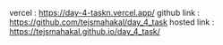 vercel : https://day-4-taskn.vercel.app/
github link : https://github.com/tejsmahakal/day_4_task
hosted link : https://tejsmahakal.github.io/day_4_task/
